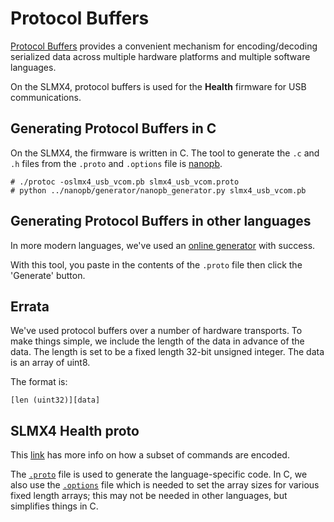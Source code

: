 # Protocol Buffers
[Protocol Buffers](https://developers.google.com/protocol-buffers) provides a
convenient mechanism for encoding/decoding serialized data across multiple
hardware platforms and multiple software languages.

On the SLMX4, protocol buffers is used for the **Health** firmware for USB
communications.

## Generating Protocol Buffers in C
On the SLMX4, the firmware is written in C. The tool to generate the `.c` and `.h`
files from the `.proto` and `.options` file is [nanopb](https://jpa.kapsi.fi/nanopb/).

```
# ./protoc -oslmx4_usb_vcom.pb slmx4_usb_vcom.proto
# python ../nanopb/generator/nanopb_generator.py slmx4_usb_vcom.pb
```

## Generating Protocol Buffers in other languages
In more modern languages, we've used an [online generator](https://protogen.marcgravell.com/)
with success.

With this tool, you paste in the contents of the `.proto` file then click the
'Generate' button.

## Errata
We've used protocol buffers over a number of hardware transports. To make things
simple, we include the length of the data in advance of the data. The length is
set to be a fixed length 32-bit unsigned integer. The data is an array of uint8.

The format is:  
```
[len (uint32)][data]
```

## SLMX4 Health proto
This [link](slmx4_health.md) has more info on how a subset of commands are
encoded.

The [`.proto`](slmx4_usb_vcom.proto) file is used to generate the language-specific
code. In C, we also use the [`.options`](slmx4_usb_vcom.options) file which is needed
to set the array sizes for various fixed length arrays; this may not be needed in
other languages, but simplifies things in C.
